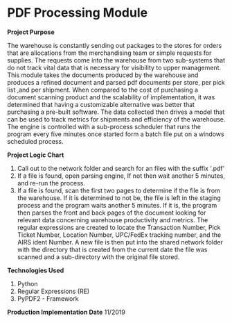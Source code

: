 # PDF Processing Module

**Project Purpose**

The warehouse is constantly sending out packages to the stores for orders that are allocations from the merchandising team or simple requests for supplies. The requests come into the warehouse from two sub-systems that do not track vital data that is necessary for visibility to upper management. This module takes the documents produced by the warehouse and produces a refined document and parsed pdf documents per store, per pick list ,and per shipment. When compared to the cost of purchasing a document scanning product and the scalability of implementation, it was determined that having a customizable alternative was better that purchasing a pre-built software. The data collected then drives a model that can be used to track metrics for shipments and efficiency of the warehouse. The engine is controlled with a sub-process scheduler that runs the program every five minutes once started form a batch file put on a windows scheduled process.

**Project Logic Chart**
1) Call out to the network folder and search for an files with the suffix '.pdf'
2) If a file is found, open parsing engine, If not then wait another 5 minutes, and re-run the process.
3) If a file is found, scan the first two pages to determine if the file is from the warehouse. If it is determined to not be, the file is left in the staging process and the program waits another 5 minutes. If it is, the program then parses the front and back pages of the document looking for relevant data concerning warehouse productivity and metrics. The regular expressions are created to locate the Transaction Number, Pick Ticket Number, Location Number, UPC/FedEx tracking number, and the AIRS ident Number. A new file is then put into the shared network folder with the directory that is created from the current date the file was scanned and a sub-directory with the original file stored.

**Technologies Used**
1) Python
2) Regular Expressions (RE)
3) PyPDF2 - Framework

**Production Implementation Date**
11/2019

